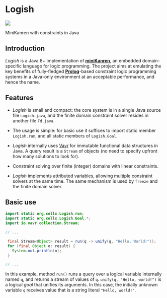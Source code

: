 # Logish

![](https://github.com/idrag/logish/workflows/build+tests/badge.svg)

MiniKanren with constraints in Java

## Introduction

_Logish_ is a Java 8+ implementation of
[**miniKanren**](http://minikanren.org/), an embedded domain-specific
language for logic programming. The project aims at emulating the key
benefits of fully-fledged
[**Prolog**](https://en.wikipedia.org/wiki/Prolog)-based constraint
logic programming systems in a Java-only environment at an acceptable
performance, and hence the name.

## Features

  - _Logish_ is small and compact: the core system is in a single Java
    source file `Logish.java`, and the finite domain constraint solver
    resides in another file `Fd.java`.
  
  - The usage is simple: for basic use it suffices to import static
    member `Logish.run`, and all static members of `Logish.Goal`.
  
  - _Logish_ internally uses [Vavr](https://www.vavr.io/) for
    immutable functional data structures in Java.  A query result is a
    `Stream` of objects (no need to specify upfront how many solutions
    to look for).
    
  - Constraint solving over finite (integer) domains with linear
    constraints.
    
  - _Logish_ implements attributed variables, allowing multiple
    constraint solvers at the same time. The same mechanism is used by
    `freeze` and the finite domain solver.
    
  
## Basic use

```java
import static org.cellx.Logish.run;
import static org.cellx.Logish.Goal.*;
import io.vavr.collection.Stream;

// ...

 final Stream<Object> result = run(q -> unify(q, "Hello, World!"));
 for (final Object o: result) {
   System.out.println(o);
 }

// ...
```

In this example, method `run()` runs a query over a logical variable
internally named `q`, and returns a stream of values of `q`.
`unify(q, "Hello, world!")` is a logical _goal_ that unifies its
arguments.  In this case, the initially unknown variable `q` receives
value that is a string literal `"Hello, world!"`.
